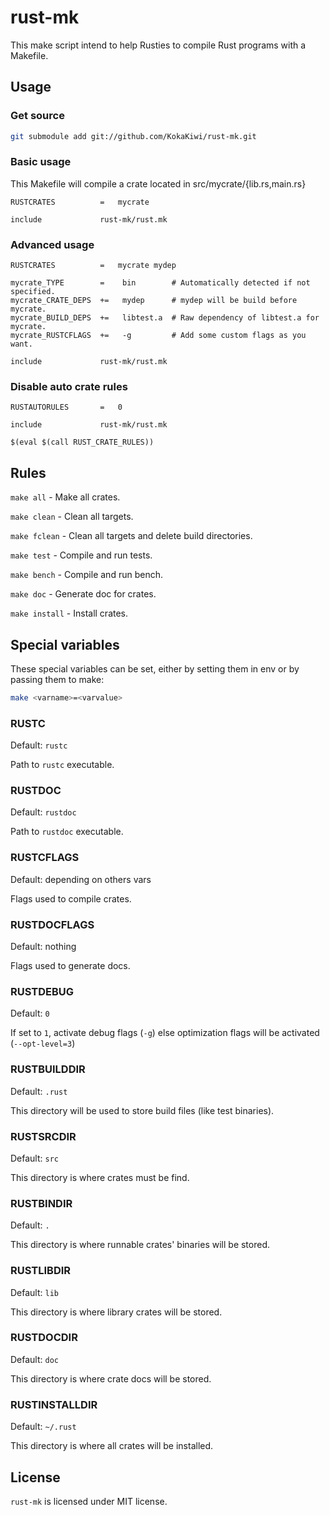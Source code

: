 rust-mk
=======

This make script intend to help Rusties to compile Rust programs with a Makefile.

Usage
-----

### Get source ###

```sh
git submodule add git://github.com/KokaKiwi/rust-mk.git
```

### Basic usage ###

This Makefile will compile a crate located in src/mycrate/{lib.rs,main.rs}

```make
RUSTCRATES          =   mycrate

include             rust-mk/rust.mk
```

### Advanced usage ###

```make
RUSTCRATES          =   mycrate mydep

mycrate_TYPE        =    bin        # Automatically detected if not specified.
mycrate_CRATE_DEPS  +=   mydep      # mydep will be build before mycrate.
mycrate_BUILD_DEPS  +=   libtest.a  # Raw dependency of libtest.a for mycrate.
mycrate_RUSTCFLAGS  +=   -g         # Add some custom flags as you want.

include             rust-mk/rust.mk
```

### Disable auto crate rules ###

```make
RUSTAUTORULES       =   0

include             rust-mk/rust.mk

$(eval $(call RUST_CRATE_RULES))
```

Rules
-----

`make all` - Make all crates.

`make clean` - Clean all targets.

`make fclean` - Clean all targets and delete build directories.

`make test` - Compile and run tests.

`make bench` - Compile and run bench.

`make doc` - Generate doc for crates.

`make install` - Install crates.

Special variables
-----------------

These special variables can be set, either by setting them in env or by passing them to make:

```sh
make <varname>=<varvalue>
```

### RUSTC ###

Default: `rustc`

Path to `rustc` executable.

### RUSTDOC ###

Default: `rustdoc`

Path to `rustdoc` executable.

### RUSTCFLAGS ###

Default: depending on others vars

Flags used to compile crates.

### RUSTDOCFLAGS ###

Default: nothing

Flags used to generate docs.

### RUSTDEBUG ###

Default: `0`

If set to `1`, activate debug flags (`-g`) else optimization flags will be activated (`--opt-level=3`)

### RUSTBUILDDIR ###

Default: `.rust`

This directory will be used to store build files (like test binaries).

### RUSTSRCDIR ###

Default: `src`

This directory is where crates must be find.

### RUSTBINDIR ###

Default: `.`

This directory is where runnable crates' binaries will be stored.

### RUSTLIBDIR ###

Default: `lib`

This directory is where library crates will be stored.

### RUSTDOCDIR ###

Default: `doc`

This directory is where crate docs will be stored.

### RUSTINSTALLDIR ###

Default: `~/.rust`

This directory is where all crates will be installed.

License
-------

`rust-mk` is licensed under MIT license.
